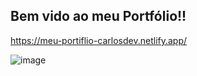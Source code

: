 
## Bem vido ao meu Portfólio!!

https://meu-portiflio-carlosdev.netlify.app/

![image](https://github.com/user-attachments/assets/41f4f93e-34d7-4021-be69-c37508aca2b4)
